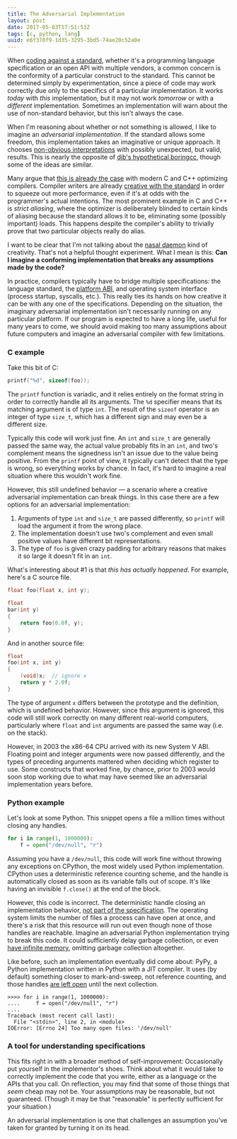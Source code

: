 ```yaml
---
title: The Adversarial Implementation
layout: post
date: 2017-05-03T17:51:53Z
tags: [c, python, lang]
uuid: e6f370f9-1d35-3295-3bd5-74ae20c52a0e
---
```


When [coding against a standard][std], whether it's a programming
language specification or an open API with multiple vendors, a common
concern is the conformity of a particular construct to the standard.
This cannot be determined simply by experimentation, since a piece of
code may work correctly due only to the specifics of a particular
implementation. It works *today* with *this* implementation, but it
may not work *tomorrow* or with a *different* implementation.
Sometimes an implementation will warn about the use of non-standard
behavior, but this isn't always the case.

When I'm reasoning about whether or not something is allowed, I like to
imagine an *adversarial implementation*. If the standard allows some
freedom, this implementation takes an imaginative or unique approach. It
chooses [non-obvious interpretations][hash] with possibly unexpected,
but valid, results. This is nearly the opposite of [djb's hypothetical
boringcc][bcc], though some of the ideas are similar.

Many argue that [this is already the case][opt] with modern C and C++
optimizing compilers. Compiler writers are already [creative with the
standard][ub] in order to squeeze out more performance, even if it's
at odds with the programmer's actual intentions. The most prominent
example in C and C++ is *strict aliasing*, where the optimizer is
deliberately blinded to certain kinds of aliasing because the standard
allows it to be, eliminating some (possibly important) loads. This
happens despite the compiler's ability to trivially prove that two
particular objects really do alias.

I want to be clear that I'm not talking about the [nasal daemon][nd]
kind of creativity. That's not a helpful thought experiment. What I
mean is this: **Can I imagine a conforming implementation that breaks
any assumptions made by the code?**

In practice, compilers typically have to bridge multiple
specifications: the language standard, the [platform ABI][abi], and
operating system interface (process startup, syscalls, etc.). This
really ties its hands on how creative it can be with any one of the
specifications. Depending on the situation, the imaginary adversarial
implementation isn't necessarily running on any particular platform.
If our program is expected to have a long life, useful for many years
to come, we should avoid making too many assumptions about future
computers and imagine an adversarial compiler with few limitations.

### C example

Take this bit of C:

~~~c
printf("%d", sizeof(foo));
~~~

The `printf` function is variadic, and it relies entirely on the format
string in order to correctly handle all its arguments. The `%d`
specifier means that its matching argument is of type `int`. The result
of the `sizeof` operator is an integer of type `size_t`, which has a
different sign and may even be a different size.

Typically this code will work just fine. An `int` and `size_t` are
generally passed the same way, the actual value probably fits in an
`int`, and two's complement means the signedness isn't an issue due to
the value being positive. From the `printf` point of view, it
typically can't detect that the type is wrong, so everything works by
chance. In fact, it's hard to imagine a real situation where this
wouldn't work fine.

However, this still undefined behavior — a scenario where a creative
adversarial implementation can break things. In this case there are a
few options for an adversarial implementation:

1. Arguments of type `int` and `size_t` are passed differently, so
   `printf` will load the argument it from the wrong place.
2. The implementation doesn't use two's complement and even small
   positive values have different bit representations.
3. The type of `foo` is given crazy padding for arbitrary reasons that
   makes it so large it doesn't fit in an `int`.

What's interesting about #1 is that *this has actually happened*. For
example, here's a C source file.

~~~c
float foo(float x, int y);

float
bar(int y)
{
    return foo(0.0f, y);
}
~~~

And in another source file:

~~~c
float
foo(int x, int y)
{
    (void)x;  // ignore x
    return y * 2.0f;
}
~~~

The type of argument `x` differs between the prototype and the
definition, which is undefined behavior. However, since this argument
is ignored, this code will still work correctly on many different
real-world computers, particularly where `float` and `int` arguments
are passed the same way (i.e. on the stack).

However, in 2003 the x86-64 CPU arrived with its new System V ABI.
Floating point and integer arguments were now passed differently, and
the types of preceding arguments mattered when deciding which register
to use. Some constructs that worked fine, by chance, prior to 2003 would
soon stop working due to what may have seemed like an adversarial
implementation years before.

### Python example

Let's look at some Python. This snippet opens a file a million times
without closing any handles.

~~~py
for i in range(1, 1000000):
    f = open("/dev/null", "r")
~~~

Assuming you have a `/dev/null`, this code will work fine without
throwing any exceptions on CPython, the most widely used Python
implementation. CPython uses a deterministic reference counting scheme,
and the handle is automatically closed as soon as its variable falls out
of scope. It's like having an invisible `f.close()` at the end of the
block.

However, this code is incorrect. The deterministic handle closing an
implementation behavior, [not part of the specification][py]. The
operating system limits the number of files a process can have open at
once, and there's a risk that this resource will run out even though
none of those handles are reachable. Imagine an adversarial Python
implementation trying to break this code. It could sufficiently delay
garbage collection, or even [have infinite memory][inf], omitting
garbage collection altogether.

Like before, such an implementation eventually did come about: PyPy, a
Python implementation written in Python with a JIT compiler. It uses (by
default) something closer to mark-and-sweep, not reference counting, and
those handles [are left open][pypy] until the next collection.

    >>>> for i in range(1, 1000000):
    ....     f = open("/dev/null", "r")
    .... 
    Traceback (most recent call last):
      File "<stdin>", line 2, in <module>
    IOError: [Errno 24] Too many open files: '/dev/null'

### A tool for understanding specifications

This fits right in with a broader method of self-improvement:
Occasionally put yourself in the implementor's shoes. Think about what
it would take to correctly implement the code that you write, either
as a language or the APIs that you call. On reflection, you may find
that some of those things that *seem* cheap may not be. Your
assumptions may be reasonable, but not guaranteed. (Though it may be
that "reasonable" is perfectly sufficient for your situation.)

An adversarial implementation is one that challenges an assumption
you've taken for granted by turning it on its head.


[opt]: http://yarchive.net/comp/linux/gcc.html
[bcc]: https://groups.google.com/forum/m/#!msg/boring-crypto/48qa1kWignU/o8GGp2K1DAAJ
[ub]: http://blog.llvm.org/2011/05/what-every-c-programmer-should-know.html
[hash]: /blog/2016/05/30/
[abi]: /blog/2016/11/17/
[nd]: http://www.catb.org/jargon/html/N/nasal-demons.html
[py]: https://docs.python.org/3/reference/datamodel.html
[inf]: https://web.archive.org/web/0/https://blogs.msdn.microsoft.com/oldnewthing/20100809-00/?p=13203
[pypy]: https://utcc.utoronto.ca/~cks/space/blog/programming/NondeterministicGCII
[std]: /blog/2017/03/30/
